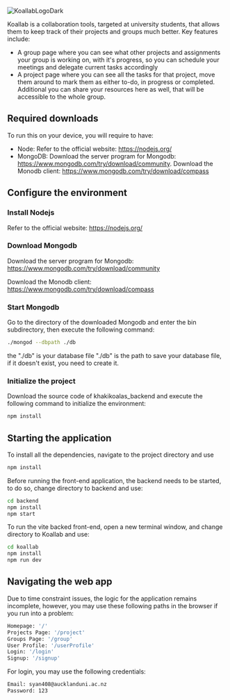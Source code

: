 ![KoallabLogoDark](https://github.com/UOA-CS732-SE750-Students-2023/project-group-khaki-koalas/assets/47189647/15c358d8-abd6-4f53-8664-fd95020f9626)


Koallab is a collaboration tools, targeted at university students, that allows them to keep track of their projects and groups much better. Key features include:
- A group page where you can see what other projects and assignments your group is working on, with it's progress, so you can schedule your meetings and delegate current tasks accordingly
- A project page where you can see all the tasks for that project, move them around to mark them as either to-do, in progress or completed. Additional you can share your resources here as well, that will be accessible to the whole group.

## Required downloads
To run this on your device, you will require to have:
- Node: Refer to the official website: https://nodejs.org/
- MongoDB: Download the server program for Mongodb: https://www.mongodb.com/try/download/community. Download the Monodb client: https://www.mongodb.com/try/download/compass


## Configure the environment

### Install Nodejs

Refer to the official website: https://nodejs.org/

### Download Mongodb

Download the server program for Mongodb: https://www.mongodb.com/try/download/community

Download the Monodb client: https://www.mongodb.com/try/download/compass

### Start Mongodb

Go to the directory of the downloaded Mongodb and enter the bin subdirectory, then execute the following command:
```sh
./mongod --dbpath ./db
```

the "./db" is your database file "./db" is the path to save your database file, if it doesn't exist, you need to create it.

### Initialize the project

Download the source code of khakikoalas_backend and execute the following command to initialize the environment:
```sh
npm install
```
## Starting the application
To install all the dependencies, navigate to the project directory and use
```sh
npm install
```

Before running the front-end application, the backend needs to be started, to do so, change directory to backend and use:
```sh
cd backend
npm install
npm start
```

To run the vite backed front-end, open a new terminal window, and change directory to Koallab and use:
```sh
cd koallab
npm install
npm run dev
```

## Navigating the web app
Due to time constraint issues, the logic for the application remains incomplete, however, you may use these following paths in the browser if you run into a problem:
```sh
Homepage: '/'
Projects Page: '/project'
Groups Page: '/group'
User Profile: '/userProfile'
Login: '/login'
Signup: '/signup'
```
For login, you may use the following credentials:
```sh
Email: syan408@aucklanduni.ac.nz
Password: 123
```
